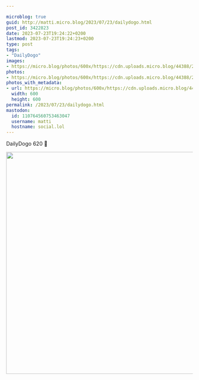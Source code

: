 ```yaml
---

microblog: true
guid: http://matti.micro.blog/2023/07/23/dailydogo.html
post_id: 3422823
date: 2023-07-23T19:24:22+0200
lastmod: 2023-07-23T19:24:23+0200
type: post
tags:
- "DailyDogo"
images:
- https://micro.blog/photos/600x/https://cdn.uploads.micro.blog/44388/2023/99f772e1d02a4bbeb969e18dfabadb3d.jpg
photos:
- https://micro.blog/photos/600x/https://cdn.uploads.micro.blog/44388/2023/99f772e1d02a4bbeb969e18dfabadb3d.jpg
photos_with_metadata:
- url: https://micro.blog/photos/600x/https://cdn.uploads.micro.blog/44388/2023/99f772e1d02a4bbeb969e18dfabadb3d.jpg
  width: 600
  height: 600
permalink: /2023/07/23/dailydogo.html
mastodon:
  id: 110764560753463047
  username: matti
  hostname: social.lol
---
```

DailyDogo 620 🐶

<img src="/media/uploads/2023/99f772e1d02a4bbeb969e18dfabadb3d.jpg" width="600" height="600" alt="" />
